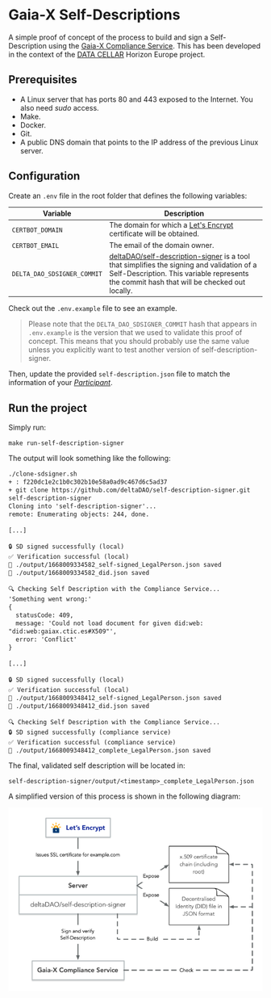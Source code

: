 # Gaia-X Self-Descriptions

A simple proof of concept of the process to build and sign a Self-Description using the [Gaia-X Compliance Service](https://gitlab.com/gaia-x/lab/compliance/gx-compliance). This has been developed in the context of the [DATA CELLAR](https://datacellarproject.eu/) Horizon Europe project.

## Prerequisites

* A Linux server that has ports 80 and 443 exposed to the Internet. You also need _sudo_ access.
* Make.
* Docker.
* Git.
* A public DNS domain that points to the IP address of the previous Linux server.

## Configuration

Create an `.env` file in the root folder that defines the following variables:

| Variable                    | Description                                                                                                                                                                                                                                    |
| --------------------------- | ---------------------------------------------------------------------------------------------------------------------------------------------------------------------------------------------------------------------------------------------- |
| `CERTBOT_DOMAIN`            | The domain for which a [Let's Encrypt](https://letsencrypt.org/) certificate will be obtained.                                                                                                                                                 |
| `CERTBOT_EMAIL`             | The email of the domain owner.                                                                                                                                                                                                                 |
| `DELTA_DAO_SDSIGNER_COMMIT` | [deltaDAO/self-description-signer](https://github.com/deltaDAO/self-description-signer) is a tool that simplifies the signing and validation of a Self-Description. This variable represents the commit hash that will be checked out locally. |

Check out the `.env.example` file to see an example.

> Please note that the `DELTA_DAO_SDSIGNER_COMMIT` hash that appears in `.env.example` is the version that we used to validate this proof of concept. This means that you should probably use the same value unless you explicitly want to test another version of self-description-signer.

Then, update the provided `self-description.json` file to match the information of your [_Participant_](https://gaia-x.gitlab.io/policy-rules-committee/trust-framework/participant/).

## Run the project

Simply run:

```
make run-self-description-signer
```

The output will look something like the following:

```
./clone-sdsigner.sh
+ : f220dc1e2c1b0c302b10e58a0ad9c467d6c5ad37
+ git clone https://github.com/deltaDAO/self-description-signer.git self-description-signer
Cloning into 'self-description-signer'...
remote: Enumerating objects: 244, done.

[...]

🔒 SD signed successfully (local)
✅ Verification successful (local)
📁 ./output/1668009334582_self-signed_LegalPerson.json saved
📁 ./output/1668009334582_did.json saved 

🔍 Checking Self Description with the Compliance Service...
'Something went wrong:'
{
  statusCode: 409,
  message: 'Could not load document for given did:web: "did:web:gaiax.ctic.es#X509"',
  error: 'Conflict'
}

[...]

🔒 SD signed successfully (local)
✅ Verification successful (local)
📁 ./output/1668009348412_self-signed_LegalPerson.json saved
📁 ./output/1668009348412_did.json saved 

🔍 Checking Self Description with the Compliance Service...
🔒 SD signed successfully (compliance service)
✅ Verification successful (compliance service)
📁 ./output/1668009348412_complete_LegalPerson.json saved
```

The final, validated self description will be located in:

```
self-description-signer/output/<timestamp>_complete_LegalPerson.json
```

A simplified version of this process is shown in the following diagram:

![Self-Description sign process](/sd-sign-process.png)
